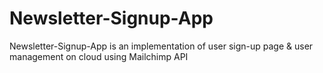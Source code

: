 # Newsletter-Signup-App
Newsletter-Signup-App is an implementation of user sign-up page &amp; user management on cloud using Mailchimp API
